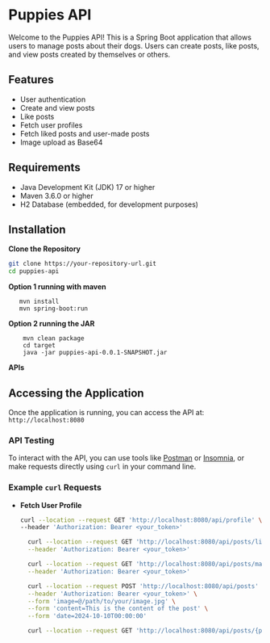 # Puppies API

Welcome to the Puppies API! This is a Spring Boot application that allows users to manage posts about their dogs. Users can create posts, like posts, and view posts created by themselves or others.

## Features

- User authentication
- Create and view posts
- Like posts
- Fetch user profiles
- Fetch liked posts and user-made posts
- Image upload as Base64

## Requirements

- Java Development Kit (JDK) 17 or higher
- Maven 3.6.0 or higher
- H2 Database (embedded, for development purposes)

## Installation

**Clone the Repository**
   ```bash
   git clone https://your-repository-url.git
   cd puppies-api
   ```

**Option 1 running with maven**
```
   mvn install
   mvn spring-boot:run
```

**Option 2 running the JAR**
```
    mvn clean package
    cd target
    java -jar puppies-api-0.0.1-SNAPSHOT.jar
```

**APIs**
## Accessing the Application

Once the application is running, you can access the API at: `http://localhost:8080`
### API Testing

To interact with the API, you can use tools like [Postman](https://www.postman.com/) or [Insomnia](https://insomnia.rest/), or make requests directly using `curl` in your command line.

### Example `curl` Requests

- **Fetch User Profile**
  ```bash
  curl --location --request GET 'http://localhost:8080/api/profile' \
  --header 'Authorization: Bearer <your_token>'
  ```
  ```bash
    curl --location --request GET 'http://localhost:8080/api/posts/liked' \
    --header 'Authorization: Bearer <your_token>'
  ```
  ```bash
    curl --location --request GET 'http://localhost:8080/api/posts/made' \
    --header 'Authorization: Bearer <your_token>'
  ```
  ```bash
    curl --location --request POST 'http://localhost:8080/api/posts' \
    --header 'Authorization: Bearer <your_token>' \
    --form 'image=@/path/to/your/image.jpg' \
    --form 'content=This is the content of the post' \
    --form 'date=2024-10-10T00:00:00'
  ```
  ```bash
    curl --location --request GET 'http://localhost:8080/api/posts/{postId}'
  ```
  
